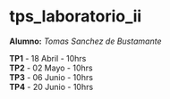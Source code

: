 # tps_laboratorio_ii

<b>Alumno:</b> <i>Tomas Sanchez de Bustamante</i>

<b>TP1</b> - 18 Abril - 10hrs <br>
<b>TP2</b> - 02 Mayo - 10hrs <br>
<b>TP3</b> - 06 Junio - 10hrs <br>
<b>TP4</b> - 20 Junio - 10hrs <br>
